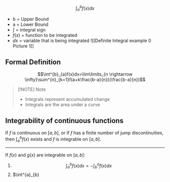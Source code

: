 $$\int^{b}_{a}f(x)dx$$
- b = Upper Bound
- a = Lower Bound
- $\int$ = integral sign
- $f(x)$ = function to be integrated
- $dx$ = variable that is being integrated
![[Definite Integral example 0 Picture 1]]
## Formal Definition
$$\int^{b}_{a}f(x)dx=\lim\limits_{n \rightarrow \infty}\sum^{n}_{k=1}f(a+k\frac{b-a}{n})(\frac{b-a}{n})$$

> [!NOTE] Note
> - Integrals represent accumulated change
> - Integrals are the area under a curve
## Integrability of continuous functions
If $f$ is continuous on $[a,b]$, or if $f$ has a finite number of jump discontinuities, then $\int^{b}_{a}f(x)$ exists and $f$ is integrable on $[a,b]$.

---
If $f(x)$ and $g(x)$ are integrable on $[a,b]$:
1. $$\int^{b}_{a}f(x)dx=-\int^{a}_{b}f(x)dx$$
2. $\int^{a}_{b}
